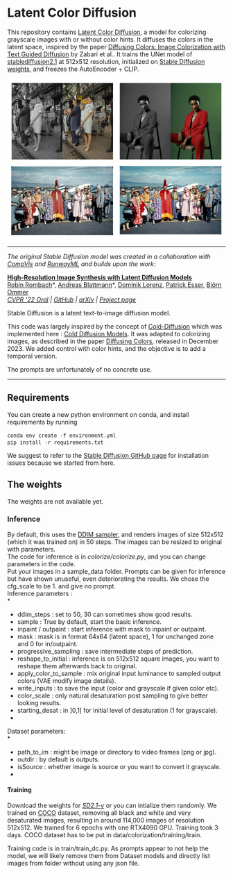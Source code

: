 # Latent Color Diffusion 

This repository contains [Latent Color Diffusion](https://github.com/Marie-ClairePRO/LatentColorDiffusion), a model for colorizing grayscale images with or without color hints. It diffuses the colors in the latent space, inspired by the paper [Diffusing Colors: Image Colorization with Text Guided Diffusion]() by Zabari et al..
It trains the UNet model of [stablediffusion2.1](https://huggingface.co/stabilityai/stable-diffusion-2-1) at 512x512 resolution, initialized on [Stable Diffusion weights](https://huggingface.co/stabilityai/stable-diffusion-2-1), and freezes the AutoEncoder + CLIP.

![alt text](https://github.com/Marie-ClairePRO/LatentColorDiffusion/blob/main/assets/asset.png)
 

________________
*The original Stable Diffusion model was created in a collaboration with [CompVis](https://arxiv.org/abs/2202.00512) and [RunwayML](https://runwayml.com/) and builds upon the work:*

[**High-Resolution Image Synthesis with Latent Diffusion Models**](https://ommer-lab.com/research/latent-diffusion-models/)<br/>
[Robin Rombach](https://github.com/rromb)\*,
[Andreas Blattmann](https://github.com/ablattmann)\*,
[Dominik Lorenz](https://github.com/qp-qp)\,
[Patrick Esser](https://github.com/pesser),
[Björn Ommer](https://hci.iwr.uni-heidelberg.de/Staff/bommer)<br/>
_[CVPR '22 Oral](https://openaccess.thecvf.com/content/CVPR2022/html/Rombach_High-Resolution_Image_Synthesis_With_Latent_Diffusion_Models_CVPR_2022_paper.html) |
[GitHub](https://github.com/CompVis/latent-diffusion) | [arXiv](https://arxiv.org/abs/2112.10752) | [Project page](https://ommer-lab.com/research/latent-diffusion-models/)_

Stable Diffusion is a latent text-to-image diffusion model.

This code was largely inspired by the concept of [Cold-Diffusion](https://arxiv.org/abs/2208.09392) which was implemented here : [Cold Diffusion Models](https://github.com/arpitbansal297/Cold-Diffusion-Models). It was adapted to colorizing images, as described in the paper [Diffusing Colors](https://arxiv.org/pdf/2312.04145), released in December 2023. We added control with color hints, and the objective is to add a temporal version.

The prompts are unfortunately of no concrete use.


________________________________
  
## Requirements

You can create a new python environment on conda, and install requirements by running

```
conda env create -f environment.yml
pip install -r requirements.txt
```

We suggest to refer to the [Stable Diffusion GitHub page](https://github.com/Stability-AI/stablediffusion) for installation issues because we started from here.

## The weights

The weights are not available yet.


### Inference

By default, this uses the [DDIM sampler](https://arxiv.org/abs/2010.02502), and renders images of size 512x512 (which it was trained on) in 50 steps. The images can be resized to original with parameters.<br/>
The code for inference is in *colorize/colorize.py*, and you can change parameters in the code.<br/>
Put your images in a sample_data folder. Prompts can be given for inference but have shown unuseful, even deteriorating the results. We chose the cfg_scale to be 1. and give no prompt.<br/>
Inference parameters :<br/>
*
* ddim_steps : set to 50, 30 can sometimes show good results. <br/>
* sample : True by default, start the basic inference.<br/>
* inpaint / outpaint : start inference with mask to inpaint or outpaint.<br/>
* mask : mask is in format 64x64 (latent space), 1 for unchanged zone and 0 for in/outpaint.<br/>
* progressive_sampling : save intermediate steps of prediction.<br/>
* reshape_to_initial : inference is on 512x512 square images, you want to reshape them afterwards back to original.<br/>
* apply_color_to_sample : mix original input luminance to sampled output colors (VAE modify image details).<br/>
* write_inputs : to save the input (color and grayscale if given color etc).<br/>
* color_scale : only natural desaturation post sampling to give better looking results.<br/>
* starting_desat : in ]0,1] for initial level of desaturation (1 for grayscale).
*

Dataset parameters:<br/>
*
* path_to_im : might be image or directory to video frames (png or jpg).<br/>
* outdir : by default is outputs.<br/>
* isSource : whether image is source or you want to convert it grayscale.
*


#### Training

Download the weights for [_SD2.1-v_](https://huggingface.co/stabilityai/stable-diffusion-2-1) or you can intialize them randomly. We trained on [COCO](#) dataset, removing all black and white and very desaturated images, resulting in around 114,000 images of resolution 512x512. We trained for 6 epochs with one RTX4090 GPU. Training took 3 days.
COCO dataset has to be put in data/colorization/training/train.

Training code is in train/train_dc.py. 
As prompts appear to not help the model, we will likely remove them from Dataset models and directly list images from folder without using any json file.

